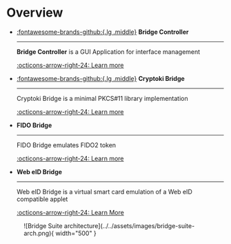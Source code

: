# Overview

<div class="grid cards" markdown>

- [:fontawesome-brands-github:{.lg .middle}](https://github.com/KristianMika/bridge-controller) __Bridge Controller__

    ---

    __Bridge Controller__ is a GUI Application for interface management

    [:octicons-arrow-right-24: Learn more](./bridge-controller/index.md)

- [:fontawesome-brands-github:{.lg .middle}](https://github.com/KristianMika/cryptoki-bridge) __Cryptoki Bridge__

    ---

    Cryptoki Bridge is a minimal PKCS#11 library implementation

    [:octicons-arrow-right-24: Learn more](./cryptoki-bridge/index.md)

- __FIDO Bridge__

    ---

    FIDO Bridge emulates FIDO2 token

    [:octicons-arrow-right-24: Learn more](./fido-bridge/index.md)

- __Web eID Bridge__

    ---

    Web eID Bridge is a virtual smart card emulation of a Web eID compatible applet

    [:octicons-arrow-right-24: Learn More](./web-eid-bridge/index.md)

</div>

<figure markdown="span">
  ![Bridge Suite architecture](../../assets/images/bridge-suite-arch.png){ width="500" }
</figure>
